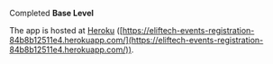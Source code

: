 Completed **Base Level**

The app is hosted at [Heroku](https://eliftech-events-registration-84b8b12511e4.herokuapp.com/) ([https://eliftech-events-registration-84b8b12511e4.herokuapp.com/](https://eliftech-events-registration-84b8b12511e4.herokuapp.com/)).
